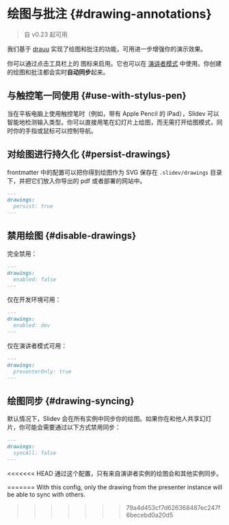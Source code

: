 # 绘图与批注 {#drawing-annotations}

> 自 v0.23 起可用

我们基于 [drauu](https://github.com/antfu/drauu) 实现了绘图和批注的功能，可用进一步增强你的演示效果。

你可以通过点击工具栏上的 <carbon-pen class="inline-icon-btn"/> 图标来启用。它也可以在 [演讲者模式](/guide/presenter-mode) 中使用。你创建的绘图和批注都会实时**自动同步**起来。

<TheTweet id="1424027510342250499" />

## 与触控笔一同使用 {#use-with-stylus-pen}

当在平板电脑上使用触控笔时（例如，带有 Apple Pencil 的 iPad），Slidev 可以智能地检测输入类型。你可以直接用笔在幻灯片上绘图，而无需打开绘图模式，同时你的手指或鼠标可以控制导航。

## 对绘图进行持久化 {#persist-drawings}

frontmatter 中的配置可以把你得到绘图作为 SVG 保存在 `.slidev/drawings` 目录下，并把它们放入你导出的 pdf 或者部署的网站中。

```md
---
drawings:
  persist: true
---
```

## 禁用绘图 {#disable-drawings}

完全禁用：

```md
---
drawings:
  enabled: false
---
```

仅在开发环境可用：

```md
---
drawings:
  enabled: dev
---
```

仅在演讲者模式可用：

```md
---
drawings:
  presenterOnly: true
---
```

## 绘图同步 {#drawing-syncing}

默认情况下，Slidev 会在所有实例中同步你的绘图。如果你在和他人共享幻灯片，你可能会需要通过以下方式禁用同步：

```md
---
drawings:
  syncAll: false
---
```

<<<<<<< HEAD
通过这个配置，只有来自演讲者实例的绘图会和其他实例同步。


=======
With this config, only the drawing from the presenter instance will be able to sync with others.
>>>>>>> 79a4d453cf7d626368487ec247f6becebd0a20d5
